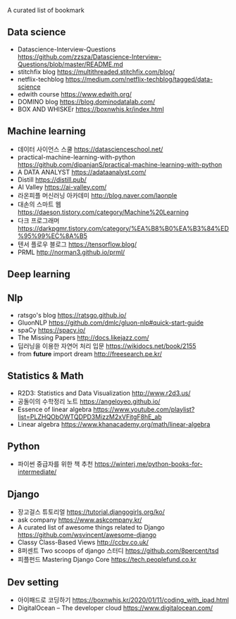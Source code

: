 
A curated list of bookmark

## Data science
- Datascience-Interview-Questions https://github.com/zzsza/Datascience-Interview-Questions/blob/master/README.md 
- stitchfix blog https://multithreaded.stitchfix.com/blog/
- netflix-techblog https://medium.com/netflix-techblog/tagged/data-science
- edwith course https://www.edwith.org/
- DOMINO blog https://blog.dominodatalab.com/
- BOX AND WHISKEr https://boxnwhis.kr/index.html

## Machine learning
- 데이터 사이언스 스쿨 https://datascienceschool.net/
- practical-machine-learning-with-python https://github.com/dipanjanS/practical-machine-learning-with-python
- A DATA ANALYST https://adataanalyst.com/
- Distill https://distill.pub/
- AI Valley https://ai-valley.com/
- 라온피플 머신러닝 아카데미 http://blog.naver.com/laonple
- 대손의 스마트 웹 https://daeson.tistory.com/category/Machine%20Learning
- 다크 프로그래머 https://darkpgmr.tistory.com/category/%EA%B8%B0%EA%B3%84%ED%95%99%EC%8A%B5
- 텐서 플로우 블로그 https://tensorflow.blog/
- PRML http://norman3.github.io/prml/

## Deep learning

## Nlp
- ratsgo's blog https://ratsgo.github.io/
- GluonNLP https://github.com/dmlc/gluon-nlp#quick-start-guide
- spaCy https://spacy.io/
- The Missing Papers http://docs.likejazz.com/
- 딥러닝을 이용한 자연어 처리 입문 https://wikidocs.net/book/2155
- from __future__ import dream http://freesearch.pe.kr/

## Statistics & Math
- R2D3: Statistics and Data Visualization http://www.r2d3.us/
- 공돌이의 수학정리 노트 https://angeloyeo.github.io/
- Essence of linear algebra https://www.youtube.com/playlist?list=PLZHQObOWTQDPD3MizzM2xVFitgF8hE_ab
- Linear algebra https://www.khanacademy.org/math/linear-algebra

## Python
- 파이썬 중급자를 위한 책 추천 https://winterj.me/python-books-for-intermediate/

## Django
- 장고걸스 튜토리얼 https://tutorial.djangogirls.org/ko/
- ask company https://www.askcompany.kr/
- A curated list of awesome things related to Django https://github.com/wsvincent/awesome-django
- Classy Class-Based Views http://ccbv.co.uk/
- 8퍼센트 Two scoops of django 스터디 https://github.com/8percent/tsd
- 피플펀드 Mastering Django Core https://tech.peoplefund.co.kr

## Dev setting
- 아이패드로 코딩하기 https://boxnwhis.kr/2020/01/11/coding_with_ipad.html
- DigitalOcean – The developer cloud https://www.digitalocean.com/

